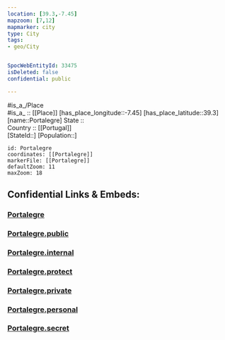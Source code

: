 ```yaml
---
location: [39.3,-7.45] 
mapzoom: [7,12] 
mapmarker: city 
type: City
tags:
- geo/City


SpocWebEntityId: 33475
isDeleted: false
confidential: public

---
```

#is_a_/Place  
#is_a_ :: [[Place]] 
[has_place_longitude::-7.45] 
[has_place_latitude::39.3] 
[name::Portalegre] 
State ::  
Country :: [[Portugal]]  
[StateId::] 
[Population::] 



```leaflet
id: Portalegre
coordinates: [[Portalegre]] 
markerFile: [[Portalegre]] 
defaultZoom: 11 
maxZoom: 18
```


## Confidential Links & Embeds: 

### [Portalegre](/_Standards/Earth/Continent/Europe/Europe~South/Portugal/Districts~Portugal/Portalegre/City/Portalegre.md) 

### [Portalegre.public](/_public/Earth/Continent/Europe/Europe~South/Portugal/Districts~Portugal/Portalegre/City/Portalegre.public.md) 

### [Portalegre.internal](/_internal/Earth/Continent/Europe/Europe~South/Portugal/Districts~Portugal/Portalegre/City/Portalegre.internal.md) 

### [Portalegre.protect](/_protect/Earth/Continent/Europe/Europe~South/Portugal/Districts~Portugal/Portalegre/City/Portalegre.protect.md) 

### [Portalegre.private](/_private/Earth/Continent/Europe/Europe~South/Portugal/Districts~Portugal/Portalegre/City/Portalegre.private.md) 

### [Portalegre.personal](/_personal/Earth/Continent/Europe/Europe~South/Portugal/Districts~Portugal/Portalegre/City/Portalegre.personal.md) 

### [Portalegre.secret](/_secret/Earth/Continent/Europe/Europe~South/Portugal/Districts~Portugal/Portalegre/City/Portalegre.secret.md)

